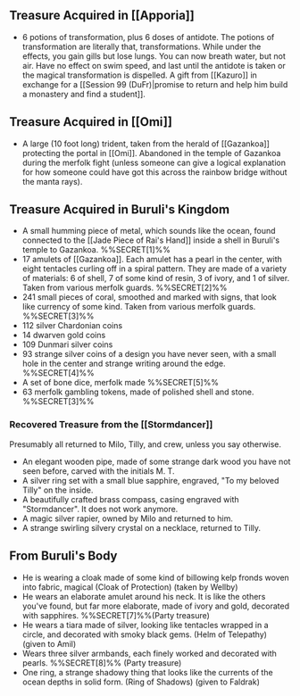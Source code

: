 ## Treasure Acquired in [[Apporia]] 

- 6 potions of transformation, plus 6 doses of antidote. The potions of transformation are literally that, transformations. While under the effects, you gain gills but lose lungs. You can now breath water, but not air. Have no effect on swim speed, and last until the antidote is taken or the magical transformation is dispelled. A gift from [[Kazuro]] in exchange for a [[Session 99 (DuFr)|promise to return and help him build a monastery and find a student]].
## Treasure Acquired in [[Omi]]

- A large (10 foot long) trident, taken from the herald of [[Gazankoa]] protecting the portal in [[Omi]]. Abandoned in the temple of Gazankoa during the merfolk fight (unless someone can give a logical explanation for how someone could have got this across the rainbow bridge without the manta rays). 
## Treasure Acquired in Buruli's Kingdom

- A small humming piece of metal, which sounds like the ocean, found connected to the [[Jade Piece of Rai's Hand]] inside a shell in Buruli's temple to Gazankoa. %%SECRET[1]%%
- 17 amulets of [[Gazankoa]]. Each amulet has a pearl in the center, with eight tentacles curling off in a spiral pattern. They are made of a variety of materials: 6 of shell, 7 of some kind of resin, 3 of ivory, and 1 of silver. Taken from various merfolk guards. %%SECRET[2]%%
- 241 small pieces of coral, smoothed and marked with signs, that look like currency of some kind. Taken from various merfolk guards. %%SECRET[3]%%
- 112 silver Chardonian coins 
- 14 dwarven gold coins
- 109 Dunmari silver coins
- 93 strange silver coins of a design you have never seen, with a small hole in the center and strange writing around the edge. %%SECRET[4]%%
- A set of bone dice, merfolk made %%SECRET[5]%%
- 63 merfolk gambling tokens, made of polished shell and stone. %%SECRET[3]%%
### Recovered Treasure from the [[Stormdancer]]

Presumably all returned to Milo, Tilly, and crew, unless you say otherwise.

- An elegant wooden pipe, made of some strange dark wood you have not seen before, carved with the initials M. T. 
- A silver ring set with a small blue sapphire, engraved, "To my beloved Tilly" on the inside. 
- A beautifully crafted brass compass, casing engraved with "Stormdancer". It does not work anymore. 
- A magic silver rapier, owned by Milo and returned to him.
- A strange swirling silvery crystal on a necklace, returned to Tilly. 
## From Buruli's Body

- He is wearing a cloak made of some kind of billowing kelp fronds woven into fabric, magical (Cloak of Protection) (taken by Wellby)
- He wears an elaborate amulet around his neck. It is like the others you've found, but far more elaborate, made of ivory and gold, decorated with sapphires. %%SECRET[7]%%(Party treasure)
- He wears a tiara made of silver, looking like tentacles wrapped in a circle, and decorated with smoky black gems. (Helm of Telepathy) (given to Amil)
- Wears three silver armbands, each finely worked and decorated with pearls. %%SECRET[8]%% (Party treasure) 
- One ring, a strange shadowy thing that looks like the currents of the ocean depths in solid form. (Ring of Shadows) (given to Faldrak)
